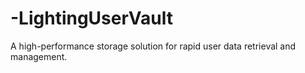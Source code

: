 # -LightingUserVault
A high-performance storage solution for rapid user data retrieval and management.
